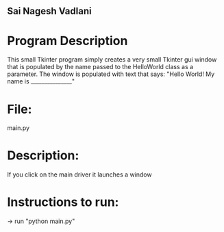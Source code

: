 
## Sai Nagesh Vadlani

# Program Description
This small Tkinter program simply creates a very small Tkinter gui window that is populated by the name passed to the HelloWorld class as a parameter. The window is populated with text that says: "Hello World! My name is _______________"

# File:
main.py
# Description:
If you click on the main driver it launches a window

# Instructions to run: 
-> run "python main.py"
